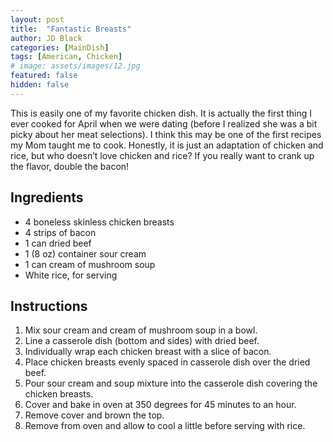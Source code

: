 ```yaml
---
layout: post
title:  "Fantastic Breasts"
author: JD Black
categories: [MainDish]
tags: [American, Chicken]
# image: assets/images/12.jpg
featured: false
hidden: false
---
```


This is easily one of my favorite chicken dish.  It is actually the first thing I ever cooked for April when we were dating (before I realized she was a bit picky about her meat selections).  I think this may be one of the first recipes my Mom taught me to cook.  Honestly, it is just an adaptation of chicken and rice, but who doesn’t love chicken and rice?  If you really want to crank up the flavor, double the bacon!

## Ingredients
- 4 boneless skinless chicken breasts
- 4 strips of bacon
- 1 can dried beef
- 1 (8 oz) container sour cream
- 1 can cream of mushroom soup
- White rice, for serving

## Instructions
1. Mix sour cream and cream of mushroom soup in a bowl.
1. Line a casserole dish (bottom and sides) with dried beef.
1. Individually wrap each chicken breast with a slice of bacon.
1. Place chicken breasts evenly spaced in casserole dish over the dried beef.
1. Pour sour cream and soup mixture into the casserole dish covering the chicken breasts.
1. Cover and bake in oven at 350 degrees for 45 minutes to an hour.
1. Remove cover and brown the top.
1. Remove from oven and allow to cool a little before serving with rice.
